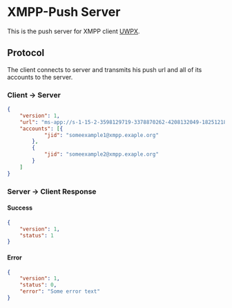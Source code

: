 # XMPP-Push Server
This is the push server for XMPP client [UWPX](https://github.com/UWPX/UWPX-Client).

## Protocol
The client connects to server and transmits his push url and all of its accounts to the server.

### Client -> Server
```JSON
{
	"version": 1,
	"url": "ms-app://s-1-15-2-3598129719-3378870262-4208132049-182512184-2493220926-1891298429-4035237700",
	"accounts": [{
			"jid": "someexample1@xmpp.exaple.org"
		},
		{
			"jid": "someexample2@xmpp.exaple.org"
		}
	]
}
```

### Server -> Client Response
#### Success
```JSON
{
	"version": 1,
	"status": 1
}
```

#### Error
```JSON
{
	"version": 1,
	"status": 0,
    "error": "Some error text"
}
```
